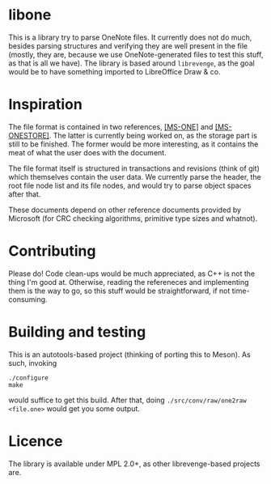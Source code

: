 libone
=

This is a library try to parse OneNote files.
It currently does not do much, besides parsing structures and verifying they are well present in the file (mostly, they are, because we use OneNote-generated files to test this stuff, as that is all we have). The library is based around `librevenge`, as the goal would be to have something imported to LibreOffice Draw & co.

Inspiration
=
The file format is contained in two references, [[MS-ONE]](https://docs.microsoft.com/en-us/openspecs/office_file_formats/ms-one) and [[MS-ONESTORE]](https://docs.microsoft.com/en-us/openspecs/office_file_formats/ms-onestore). The latter is currently being worked on, as the storage part is still to be finished. The former would be more interesting, as it contains the meat of what the user does with the document.

The file format itself is structured in transactions and revisions (think of git) which themselves contain the user data. We currently parse the header, the root file node list and its file nodes, and would try to parse object spaces after that.

These documents depend on other reference documents provided by Microsoft (for CRC checking algorithms, primitive type sizes and whatnot).

Contributing
=
Please do! Code clean-ups would be much appreciated, as C++ is not the thing I'm good at. Otherwise, reading the refereneces and implementing them is the way to go, so this stuff would be straightforward, if not time-consuming.

Building and testing
=
This is an autotools-based project (thinking of porting this to Meson). As such, invoking
```
./configure
make
```
would suffice to get this build. After that, doing `./src/conv/raw/one2raw <file.one>` would get you some output.

Licence
=
The library is available under MPL 2.0+, as other librevenge-based projects are.
